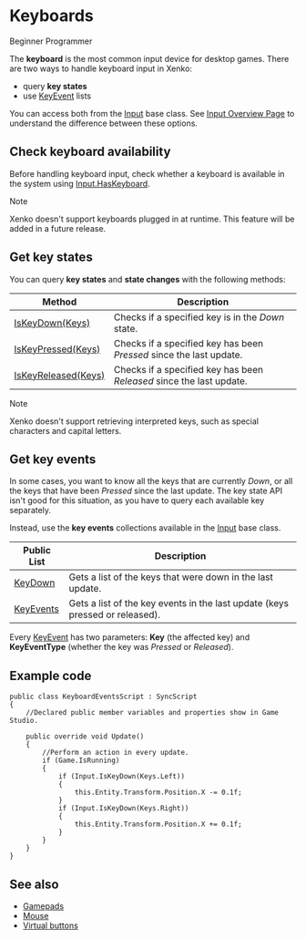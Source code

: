 # Keyboards

<span class="label label-doc-level">Beginner</span>
<span class="label label-doc-audience">Programmer</span>

The **keyboard** is the most common input device for desktop games.
There are two ways to handle keyboard input in Xenko:

* query **key states**
* use [KeyEvent](xref="SiliconStudio.Xenko.Input.KeyEvent") lists

You can access both from the [Input](xref="SiliconStudio.Xenko.Input.InputManager") base class. See [Input Overview Page](index.md) to understand the difference between these options.

## Check keyboard availability

Before handling keyboard input, check whether a keyboard is available in the system using [Input.HasKeyboard](xref="SiliconStudio.Xenko.Input.InputManager.HasKeyboard").

> [!Note]
> Xenko doesn't support keyboards plugged in at runtime. This feature will be added in a future release.

## Get key states

You can query **key states** and **state changes** with the following methods:

| Method | Description |
| --- | --- |
| [IsKeyDown(Keys)](xref="SiliconStudio.Xenko.Input.InputManager.IsKeyDown.SiliconStudio.Xenko.Input.Keys") | Checks if a specified key is in the _Down_ state. |
| [IsKeyPressed(Keys)](xref="SiliconStudio.Xenko.Input.InputManager.IsKeyPressed.SiliconStudio.Xenko.Input.Keys") | Checks if a specified key has been _Pressed_ since the last update. |
| [IsKeyReleased(Keys)](xref="SiliconStudio.Xenko.Input.InputManager.IsKeyReleased.SiliconStudio.Xenko.Input.Keys") | Checks if a specified key has been _Released_ since the last update. |

> [!Note] 
> Xenko doesn't support retrieving interpreted keys, such as special characters and capital letters.

## Get key events

In some cases, you want to know all the keys that are currently _Down_, or all the keys that have been _Pressed_ since the last update. The key state API isn't good for this situation, as you have to query each available key separately.

Instead, use the **key events** collections available in the [Input](xref="SiliconStudio.Xenko.Input.InputManager") base class.

| Public List | Description |
| --- | --- |
| [KeyDown](xref="SiliconStudio.Xenko.Input.InputManager.KeyDown") | Gets a list of the keys that were down in the last update. |
| [KeyEvents](xref="SiliconStudio.Xenko.Input.InputManager.KeyEvents") | Gets a list of the key events in the last update (keys pressed or released). |

Every [KeyEvent](xref="SiliconStudio.Xenko.Input.KeyEvent") has two parameters: **Key** (the affected key) and **KeyEventType** (whether the key was _Pressed_ or _Released_).

## Example code

```
public class KeyboardEventsScript : SyncScript
{
	//Declared public member variables and properties show in Game Studio.

	public override void Update()
	{
		//Perform an action in every update.
		if (Game.IsRunning)
		{
			if (Input.IsKeyDown(Keys.Left))
			{
				this.Entity.Transform.Position.X -= 0.1f;
			}
			if (Input.IsKeyDown(Keys.Right))
			{
				this.Entity.Transform.Position.X += 0.1f;
			}
		}
	}
}
```

## See also

* [Gamepads](gamepads.md)
* [Mouse](mouse.md)
* [Virtual buttons](virtual-buttons.md)
